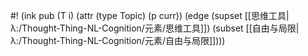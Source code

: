 #! (ink pub (T i) (attr (type Topic) (p curr)) (edge (supset [[思维工具|λ:/Thought-Thing-NL-Cognition/元素/思维工具]]) (subset [[自由与局限|λ:/Thought-Thing-NL-Cognition/元素/自由与局限]])))